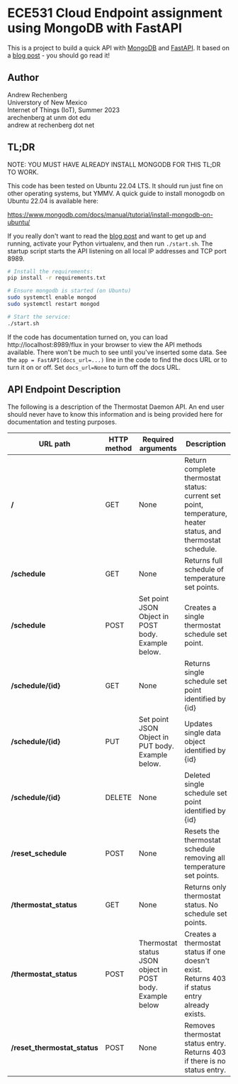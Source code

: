 # ECE531 Cloud Endpoint assignment using MongoDB with FastAPI

This is a project to build a quick API with [MongoDB](https://developer.mongodb.com/) and [FastAPI](https://fastapi.tiangolo.com/).
It based on a [blog post](https://developer.mongodb.com/quickstart/python-quickstart-fastapi/) - you should go read it!

## Author
Andrew Rechenberg\
Universtory of New Mexico\
Internet of Things (IoT), Summer 2023\
arechenberg at unm dot edu\
andrew at rechenberg dot net

## TL;DR

NOTE: YOU MUST HAVE ALREADY INSTALL MONGODB FOR THIS TL;DR TO WORK. 

This code has been tested on Ubuntu 22.04 LTS. It should run just fine on other operating systems, but YMMV. A quick guide to install monogodb on Ubuntu 22.04 is available here:

https://www.mongodb.com/docs/manual/tutorial/install-mongodb-on-ubuntu/

If you really don't want to read the [blog post](https://developer.mongodb.com/quickstart/python-quickstart-fastapi/) and want to get up and running,
activate your Python virtualenv, and then run `./start.sh`. The startup script starts the API listening on all local IP addresses and TCP port 8989. 

```bash
# Install the requirements:
pip install -r requirements.txt

# Ensure mongodb is started (on Ubuntu)
sudo systemctl enable mongod
sudo systemctl restart mongod

# Start the service:
./start.sh
```

If the code has documentation turned on, you can load http://localhost:8989/flux in your browser to view the API methods available. There won't be much to see until you've inserted some data. See the `app = FastAPI(docs_url=...)` line in the code to find the docs URL or to turn it on or off. Set `docs_url=None` to turn off the docs URL.

## API Endpoint Description

The following is a description of the Thermostat Daemon API. An end user should never have to know this information and is being provided here for documentation and testing purposes.

| **URL path** | **HTTP method** | **Required arguments** | **Description** |
| -------------| --------------- | ---------------------- | --------------- |
| **/** | GET | None | Return complete thermostat status: current set point, temperature, heater status, and thermostat schedule. |
| **/schedule** | GET | None | Returns full schedule of temperature set points. |
| **/schedule** | POST | Set point JSON Object in POST body. Example below. | Creates a single thermostat schedule set point. |
| **/schedule/{id}** | GET | None | Returns single schedule set point identified by {id} |
| **/schedule/{id}** | PUT | Set point JSON Object in PUT body. Example below.  | Updates single data object identified by {id} |
| **/schedule/{id}** | DELETE | None | Deleted single schedule set point identified by {id} |
| **/reset_schedule** | POST | None | Resets the thermostat schedule removing all temperature set points. |
| **/thermostat_status** | GET | None | Returns only thermostat status. No schedule set points. |
| **/thermostat_status** | POST | Thermostat status JSON object in POST body. Example below | Creates a thermostat status if one doesn't exist. Returns 403 if status entry already exists. |
| **/reset_thermostat_status** | POST | None | Removes thermostat status entry. Returns 403 if there is no status entry. |
